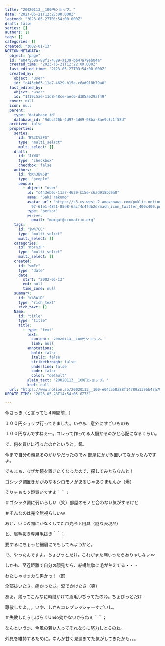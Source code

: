 ```yaml
---
title: "20020113__100円ショップ。"
date: "2023-05-21T12:22:00.000Z"
lastmod: "2023-05-27T03:54:00.000Z"
draft: false
series: []
authors: []
tags: []
categories: []
created: "2002-01-13"
NOTION_METADATA:
  object: "page"
  id: "e047558a-88f1-4789-a139-bb47a79eb04a"
  created_time: "2023-05-21T12:22:00.000Z"
  last_edited_time: "2023-05-27T03:54:00.000Z"
  created_by:
    object: "user"
    id: "c443eb63-11a7-4629-b15e-c6ad918b79a0"
  last_edited_by:
    object: "user"
    id: "1219c5ae-11d8-48ce-aec6-d385ae29af49"
  cover: null
  icon: null
  parent:
    type: "database_id"
    database_id: "9dbcf20b-4d97-4d69-98ba-8ae9c8c1f58d"
  archived: false
  properties:
    series:
      id: "B%3C%3FS"
      type: "multi_select"
      multi_select: []
    draft:
      id: "JiWU"
      type: "checkbox"
      checkbox: false
    authors:
      id: "bK%3B%5B"
      type: "people"
      people:
        - object: "user"
          id: "c443eb63-11a7-4629-b15e-c6ad918b79a0"
          name: "Saki Yakumo"
          avatar_url: "https://s3-us-west-2.amazonaws.com/public.notion-static.com/3ad1c4\
            97-61e1-48f1-85e8-6acf4c4fdb2d/maoh_icon_twitter_400x400.png"
          type: "person"
          person:
            email: "marqut@ziomatrix.org"
    tags:
      id: "jw%7CC"
      type: "multi_select"
      multi_select: []
    categories:
      id: "nbY%3F"
      type: "multi_select"
      multi_select: []
    created:
      id: "vmFr"
      type: "date"
      date:
        start: "2002-01-13"
        end: null
        time_zone: null
    summary:
      id: "x%3AlD"
      type: "rich_text"
      rich_text: []
    Name:
      id: "title"
      type: "title"
      title:
        - type: "text"
          text:
            content: "20020113__100円ショップ。"
            link: null
          annotations:
            bold: false
            italic: false
            strikethrough: false
            underline: false
            code: false
            color: "default"
          plain_text: "20020113__100円ショップ。"
          href: null
  url: "https://www.notion.so/20020113__100-e047558a88f14789a139bb47a79eb04a"
UPDATE_TIME: "2023-05-28T14:54:05.077Z"

---
```

<link rel="stylesheet" href="https://cdn.jsdelivr.net/npm/katex@0.16.2/dist/katex.min.css" integrity="sha384-bYdxxUwYipFNohQlHt0bjN/LCpueqWz13HufFEV1SUatKs1cm4L6fFgCi1jT643X" crossorigin="anonymous">


今さっき（と言っても４時間前…）


１００円ショップ行ってきました。いやぁ、意外にすごいものも


１００円なんですねぇ～。コレって作ってる人儲かるのかと心配になるくらい。


で、何を買いに行ったのかというと。鏡。


今まで自分の顔見るのがいやだったのでｗ 部屋にかがみ置いてなかったんですよ。


でもまぁ、なぜか鏡を置きたくなったので、探してみたらなんと！


ゴシック調置きかがみなるシロモノがあるじゃありませんか（爆）


そりゃぁもう即買いですよ＾＾；


＃ゴシック調に弱いらしい（笑）部屋のモノと合わない気がするけど


＃そんなのは完全無視らしいｗ


あと、いつの間にかなくしてた爪光らせ用具（謎な表現だ）


と、眉毛抜き専用毛抜き＾＾；


要するにちょっと細眉にでもしてみようかと。


で、やったんですよ。ちょびっとだけ。これがまた痛いったらありゃしないｗ


しかも、至近距離で自分の顔見たら、結構無駄に毛が生えてる・・・


わたしゃオオカミ男かっ！（怒


全部抜いたさ。痛かったさ。涙でかけたさ（笑）


あぁ。弟ってこんなに時間かけて眉毛いぢってたのね。ちょびっとだけ


尊敬したよ。。。いや、しかもコレプレッシャーすごいし。


＃失敗したらしばらくUndo効かないからねぇ＾＾；


なんというか、今風の若い人ってそれなりに努力しとるのね。


外見を維持するために。なんか甘く見過ぎてた気がしてきたかも。。。

